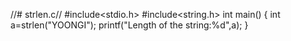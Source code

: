 //# strlen.c//
#include<stdio.h>
#include<string.h>
int main()
{
    int a=strlen("YOONGI");
    printf("Length of the string:%d",a);
}
